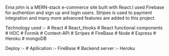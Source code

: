 Ema john is a MERN-stack e-commerce site built with React.I used Firebase for authention and sign up and login users.
Stripes is used to payment integration and many more advanced features are added to this project.
 
 
Technology used :-
    # React
    # React_Hooks
    # React functional components
    # HOC 
    # Formik
    # Context-API
    # Srripes
    # FireBase
    # Node
    # Express
    # Heroku
    # mongoDB
	
	
Deploy :-
    # Apllication :- FireBase
    # Backend server :- Heroku
